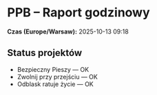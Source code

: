 # PPB – Raport godzinowy
**Czas (Europe/Warsaw):** 2025-10-13 09:18

## Status projektów
- Bezpieczny Pieszy — OK
- Zwolnij przy przejściu — OK
- Odblask ratuje życie — OK

